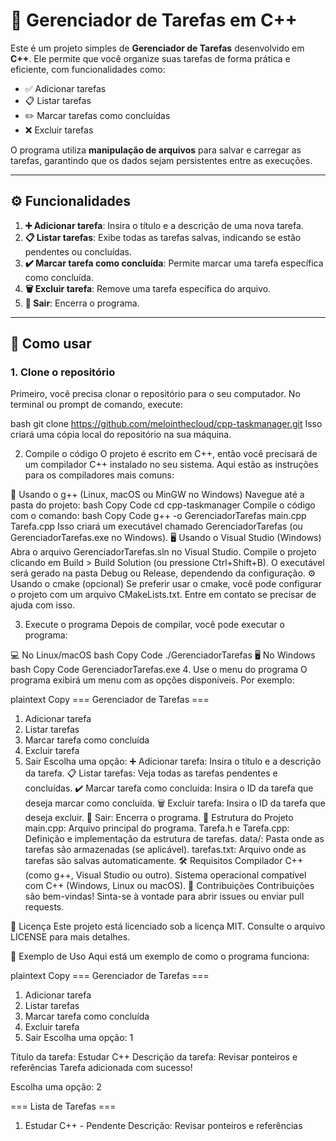 # 📝 Gerenciador de Tarefas em C++

Este é um projeto simples de **Gerenciador de Tarefas** desenvolvido em **C++**. Ele permite que você organize suas tarefas de forma prática e eficiente, com funcionalidades como:

- ✅ Adicionar tarefas
- 📋 Listar tarefas
- ✏️ Marcar tarefas como concluídas
- ❌ Excluir tarefas

O programa utiliza **manipulação de arquivos** para salvar e carregar as tarefas, garantindo que os dados sejam persistentes entre as execuções.

---

## ⚙️ Funcionalidades

1. **➕ Adicionar tarefa**: Insira o título e a descrição de uma nova tarefa.
2. **📋 Listar tarefas**: Exibe todas as tarefas salvas, indicando se estão pendentes ou concluídas.
3. **✔️ Marcar tarefa como concluída**: Permite marcar uma tarefa específica como concluída.
4. **🗑️ Excluir tarefa**: Remove uma tarefa específica do arquivo.
5. **🚪 Sair**: Encerra o programa.

---

## 🚀 Como usar

### **1. Clone o repositório**
Primeiro, você precisa clonar o repositório para o seu computador. No terminal ou prompt de comando, execute:

bash
git clone https://github.com/melointhecloud/cpp-taskmanager.git
Isso criará uma cópia local do repositório na sua máquina.

2. Compile o código
O projeto é escrito em C++, então você precisará de um compilador C++ instalado no seu sistema. Aqui estão as instruções para os compiladores mais comuns:

🔧 Usando o g++ (Linux, macOS ou MinGW no Windows)
Navegue até a pasta do projeto:
bash
Copy Code
cd cpp-taskmanager
Compile o código com o comando:
bash
Copy Code
g++ -o GerenciadorTarefas main.cpp Tarefa.cpp
Isso criará um executável chamado GerenciadorTarefas (ou GerenciadorTarefas.exe no Windows).
🖥️ Usando o Visual Studio (Windows)
Abra o arquivo GerenciadorTarefas.sln no Visual Studio.
Compile o projeto clicando em Build > Build Solution (ou pressione Ctrl+Shift+B).
O executável será gerado na pasta Debug ou Release, dependendo da configuração.
⚙️ Usando o cmake (opcional)
Se preferir usar o cmake, você pode configurar o projeto com um arquivo CMakeLists.txt. Entre em contato se precisar de ajuda com isso.

3. Execute o programa
Depois de compilar, você pode executar o programa:

💻 No Linux/macOS
bash
Copy Code
./GerenciadorTarefas
🖥️ No Windows
bash
Copy Code
GerenciadorTarefas.exe
4. Use o menu do programa
O programa exibirá um menu com as opções disponíveis. Por exemplo:

plaintext
Copy 
=== Gerenciador de Tarefas ===
1. Adicionar tarefa
2. Listar tarefas
3. Marcar tarefa como concluída
4. Excluir tarefa
5. Sair
Escolha uma opção:
➕ Adicionar tarefa: Insira o título e a descrição da tarefa.
📋 Listar tarefas: Veja todas as tarefas pendentes e concluídas.
✔️ Marcar tarefa como concluída: Insira o ID da tarefa que deseja marcar como concluída.
🗑️ Excluir tarefa: Insira o ID da tarefa que deseja excluir.
🚪 Sair: Encerra o programa.
📂 Estrutura do Projeto
main.cpp: Arquivo principal do programa.
Tarefa.h e Tarefa.cpp: Definição e implementação da estrutura de tarefas.
data/: Pasta onde as tarefas são armazenadas (se aplicável).
tarefas.txt: Arquivo onde as tarefas são salvas automaticamente.
🛠️ Requisitos
Compilador C++ (como g++, Visual Studio ou outro).
Sistema operacional compatível com C++ (Windows, Linux ou macOS).
🤝 Contribuições
Contribuições são bem-vindas! Sinta-se à vontade para abrir issues ou enviar pull requests.

📜 Licença
Este projeto está licenciado sob a licença MIT. Consulte o arquivo LICENSE para mais detalhes.

🎯 Exemplo de Uso
Aqui está um exemplo de como o programa funciona:

plaintext
Copy 
=== Gerenciador de Tarefas ===
1. Adicionar tarefa
2. Listar tarefas
3. Marcar tarefa como concluída
4. Excluir tarefa
5. Sair
Escolha uma opção: 1

Título da tarefa: Estudar C++
Descrição da tarefa: Revisar ponteiros e referências
Tarefa adicionada com sucesso!

Escolha uma opção: 2

=== Lista de Tarefas ===
1. Estudar C++ - Pendente
   Descrição: Revisar ponteiros e referências
